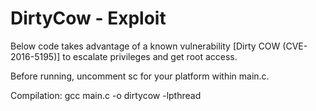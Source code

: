 # DirtyCow - Exploit

Below code takes advantage of a known vulnerability [Dirty COW (CVE-2016-5195)] to escalate privileges and get root access.

Before running, uncomment sc for your platform within main.c.

Compilation:
gcc main.c -o dirtycow -lpthread

